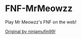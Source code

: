 # FNF-MrMeowzz
Play Mr Meowzz's FNF on the web!



<a href="https://github.com/ninjamuffin99/Funkin">Original by ninjamufin99!</a>
